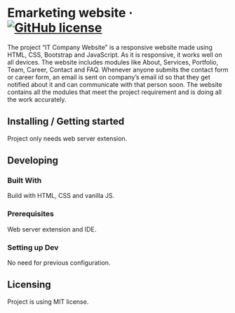 # Emarketing website &middot; [![GitHub license](https://img.shields.io/badge/license-MIT-blue.svg?style=flat-square)](https://github.com/Wawrzynn/benchmark/blob/master/LICENSE)

The project “IT Company Website” is a responsive website made using HTML, CSS, Bootstrap and JavaScript. As it is responsive, it works well on all devices. The website includes modules like About, Services, Portfolio, Team, Career, Contact and FAQ. Whenever anyone submits the contact form or career form, an email is sent on company’s email id so that they get notified about it and can communicate with that person soon. The website contains all the modules that meet the project requirement and is doing all the work accurately.

## Installing / Getting started
Project only needs web server extension.

## Developing

### Built With
Build with HTML, CSS and vanilla JS.

### Prerequisites
Web server extension and IDE.


### Setting up Dev
No need for previous configuration.


## Licensing
Project is using MIT license.
